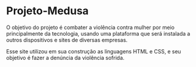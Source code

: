# Projeto-Medusa

O objetivo do projeto é combater a violência contra mulher por meio principalmente da tecnologia, usando uma plataforma que será instalada a outros dispositivos e sites de diversas empresas.

Esse site utilizou em sua construção as linguagens HTML e CSS, e seu objetivo é fazer a denúncia da violência sofrida.
